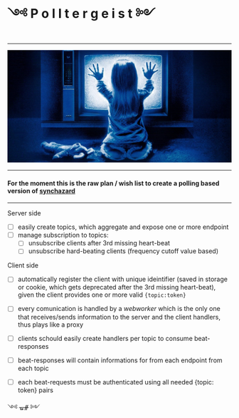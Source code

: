 # ༺ P o l l t e r g e i s t ༻
---
![Polltergeist](https://github.com/fedeghe/polltergeist/blob/master/sample/media/poltergeist_eventbrite.jpg?raw=true)

---

#### For the moment this is the raw plan / wish list to create a **polling** based version of [synchazard](https://github.com/fedeghe/synchazard)  

---
Server side
- [ ] easily create topics, which aggregate and expose one or more endpoint
- [ ] manage subscription to topics:
    - [ ] unsubscribe clients after 3rd missing heart-beat
    - [ ] unsubscribe hard-beating clients (frequency cutoff value based)

Client side
- [ ] automatically register the client with unique ideintifier (saved in storage or cookie, which gets deprecated after the 3rd missing heart-beat), given the client provides one or more valid `{topic:token}`
- [ ] every comunication is handled by a _webworker_ which is the only one that receives/sends information to the server and the client handlers, thus plays like a proxy
- [ ] clients schould easily create handlers per topic to consume beat-responses
- [ ] beat-responses will contain informations for from each endpoint from each topic
- [ ] each beat-requests must be authenticated using all needed {topic: token} pairs



༺ ᚗᚌ ༻